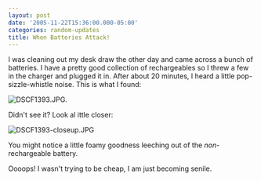 ```yaml
---
layout: post
date: '2005-11-22T15:36:00.000-05:00'
categories: random-updates
title: When Batteries Attack!
---
```


I was cleaning out my desk draw the other day and came across a bunch of batteries. I have a pretty good collection of rechargeables so I threw a few in the charger and plugged it in. After about 20 minutes, I heard a little pop-sizzle-whistle noise. This is what I found:

![DSCF1393.JPG](/assets/2005/DSCF1393.JPG).

Didn't see it? Look al ittle closer:

![DSCF1393-closeup.JPG](/assets/2005/DSCF1393-closeup.JPG)

You might notice a little foamy goodness leeching out of the *non*-rechargeable battery.

Oooops! I wasn't trying to be cheap, I am just becoming senile.
